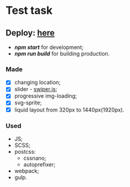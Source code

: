 # Test task

## Deploy: [here](https://nataliavozhdaeva.github.io/rest-guru/)

- **_npm start_** for development;
- **_npm run build_** for building production.

### Made

- [x] changing location;
- [x] slider - [swiper.js](https://swiperjs.com/);
- [x] progressive img-loading;
- [x] svg-sprite;
- [x] liquid layout from 320px to 1440px(1920px).

### Used

- JS;
- SCSS;
- postcss:
  - cssnano;
  - autoprefixer;
- webpack;
- gulp.
